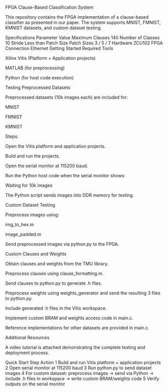 FPGA Clause-Based Classification System

This repository contains the FPGA implementation of a clause-based classifier as presented in our paper. The system supports MNIST, FMNIST, KMNIST datasets, and custom dataset testing.

Specifications
Parameter	Value
Maximum Clauses	140
Number of Classes	10
Stride	Less than Patch Size
Patch Sizes	3 / 5 / 7
Hardware	ZCU102 FPGA
Connection	Ethernet
Getting Started
Required Tools

Xilinx Vitis
 (Platform + Application projects)

MATLAB (for preprocessing)

Python (for host code execution)

Testing Preprocessed Datasets

Preprocessed datasets (10k images each) are included for:

MNIST

FMNIST

KMNIST

Steps:

Open the Vitis platform and application projects.

Build and run the projects.

Open the serial monitor at 115200 baud.

Run the Python host code when the serial monitor shows:

Waiting for 10k images


The Python script sends images into DDR memory for testing.

Custom Dataset Testing

Preprocess images using:

img_to_hex.m

image_padded.m

Send preprocessed images via python.py to the FPGA.

Custom Clauses and Weights

Obtain clauses and weights from the TMU library.

Preprocess clauses using clause_formatting.m.

Send clauses to python.py to generate .h files.

Preprocess weights using weights_generator and send the resulting 3 files to python.py.

Include generated .h files in the Vitis workspace.

Implement custom BRAM and weights access code in main.c.

Reference implementations for other datasets are provided in main.c.

Additional Resources

A video tutorial is attached demonstrating the complete testing and deployment process.

Quick Start
Step	Action
1	Build and run Vitis platform + application projects
2	Open serial monitor at 115200 baud
3	Run python.py to send dataset images
4	For custom dataset: preprocess images → send via Python → include .h files in workspace → write custom BRAM/weights code
5	Verify outputs on the serial monitor
